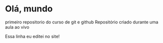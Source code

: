 # Olá, mundo
 primeiro repositorio do curso de git e github
Repositório criado durante uma aula ao vivo


Essa linha eu editei no site!
